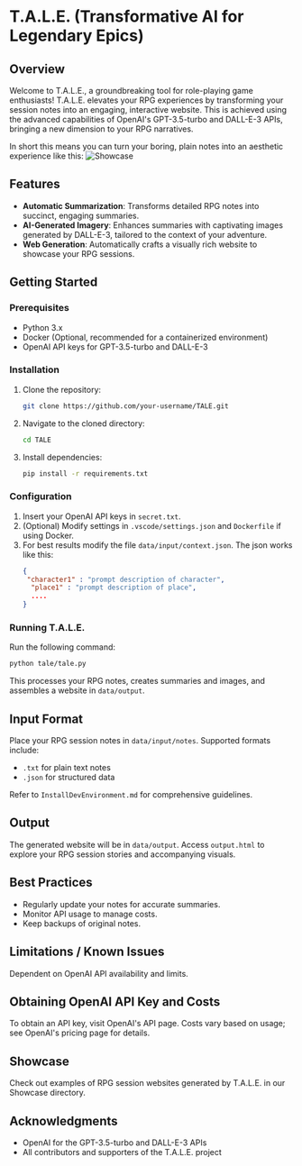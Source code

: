 # T.A.L.E. (Transformative AI for Legendary Epics)

## Overview
Welcome to T.A.L.E., a groundbreaking tool for role-playing game enthusiasts! T.A.L.E. elevates your RPG experiences by transforming your session notes into an engaging, interactive website. This is achieved using the advanced capabilities of OpenAI's GPT-3.5-turbo and DALL-E-3 APIs, bringing a new dimension to your RPG narratives.

In short this means you can turn your boring, plain notes into an aesthetic experience like this:
![Showcase](showcase/taleshowcase.gif)

## Features
- **Automatic Summarization**: Transforms detailed RPG notes into succinct, engaging summaries.
- **AI-Generated Imagery**: Enhances summaries with captivating images generated by DALL-E-3, tailored to the context of your adventure.
- **Web Generation**: Automatically crafts a visually rich website to showcase your RPG sessions.

## Getting Started
### Prerequisites
- Python 3.x
- Docker (Optional, recommended for a containerized environment)
- OpenAI API keys for GPT-3.5-turbo and DALL-E-3

### Installation
1. Clone the repository:
   ```bash
   git clone https://github.com/your-username/TALE.git
   ```
2. Navigate to the cloned directory:
   ```bash
   cd TALE
   ```
3. Install dependencies:
   ```bash
   pip install -r requirements.txt
   ```

### Configuration
1. Insert your OpenAI API keys in `secret.txt`.
2. (Optional) Modify settings in `.vscode/settings.json` and `Dockerfile` if using Docker.
3. For best results modify the file `data/input/context.json`. The json works like this:
   ```json
   {
    "character1" : "prompt description of character",
     "place1" : "prompt description of place",
     ....
   }
   ```

### Running T.A.L.E.
Run the following command:
```bash
python tale/tale.py
```
This processes your RPG notes, creates summaries and images, and assembles a website in `data/output`.

## Input Format
Place your RPG session notes in `data/input/notes`. Supported formats include:
- `.txt` for plain text notes
- `.json` for structured data

Refer to `InstallDevEnvironment.md` for comprehensive guidelines.

## Output
The generated website will be in `data/output`. Access `output.html` to explore your RPG session stories and accompanying visuals.

## Best Practices
- Regularly update your notes for accurate summaries.
- Monitor API usage to manage costs.
- Keep backups of original notes.


## Limitations / Known Issues
Dependent on OpenAI API availability and limits.

## Obtaining OpenAI API Key and Costs
To obtain an API key, visit OpenAI's API page. Costs vary based on usage; see OpenAI's pricing page for details.

## Showcase
Check out examples of RPG session websites generated by T.A.L.E. in our Showcase directory.


## Acknowledgments
- OpenAI for the GPT-3.5-turbo and DALL-E-3 APIs
- All contributors and supporters of the T.A.L.E. project 
